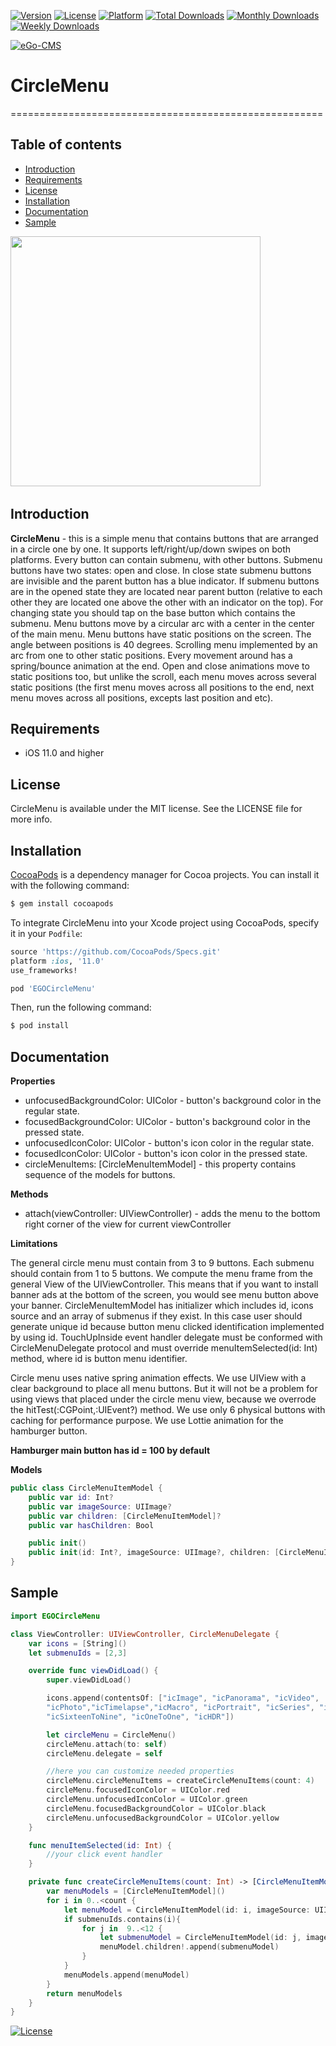 [![Version](https://img.shields.io/cocoapods/v/EGOCircleMenu.svg?style=flat)](https://cocoapods.org/pods/EGOCircleMenu)
[![License](https://img.shields.io/cocoapods/l/EGOCircleMenu.svg?style=flat)](https://cocoapods.org/pods/EGOCircleMenu)
[![Platform](https://img.shields.io/cocoapods/p/EGOCircleMenu.svg?style=flat)](https://cocoapods.org/pods/EGOCircleMenu)
[![Total Downloads](https://img.shields.io/cocoapods/dt/EGOCircleMenu.svg?style=social)](http://cocoapods.org/pods/EGOCircleMenu)
[![Monthly Downloads](https://img.shields.io/cocoapods/dm/EGOCircleMenu.svg?style=social)](http://cocoapods.org/pods/EGOCircleMenu)
[![Weekly Downloads](https://img.shields.io/cocoapods/dw/EGOCircleMenu.svg?style=social)](http://cocoapods.org/pods/EGOCircleMenu)

[![eGo-CMS](https://rawgithub.com/ego-cms/Resources/master/Badges_by_EGO/by_EGO.svg)](http://ego-cms.com/?utm_source=github)

# CircleMenu
======================================================

## Table of contents
* [Introduction](../..#introduction)
* [Requirements](../..#requirements)
* [License](../..#license)
* [Installation](../..#installation)
* [Documentation](../..#documentation)
* [Sample](../..#sample)

<img src="https://github.com/ego-cms/circlemenu/blob/master/Resources/animation.gif" width="400"/>&nbsp;&nbsp;&nbsp;

Introduction
-----------

**CircleMenu** - this is a simple menu that contains buttons that are arranged in a circle one by one. It supports left/right/up/down swipes on both platforms. 
Every button can contain submenu, with other buttons. Submenu buttons have two states: open and close. In close state submenu buttons are invisible and the parent button has a blue indicator. If submenu buttons are in the opened state they are located near parent button (relative to each other they are located one above the other with an indicator on the top). For changing state you should tap on the base button which contains the submenu.
Menu buttons move by a circular arc with a center in the center of the main menu. Menu buttons have static positions on the screen. The angle between positions is 40 degrees. Scrolling menu implemented by an arc from one to other static positions. Every movement around has a spring/bounce animation at the end. Open and close animations move to static positions too, but unlike the scroll, each menu moves across several static positions (the first menu moves across all positions to the end, next menu moves across all positions, excepts last position and etc).

Requirements
-----------
- iOS 11.0 and higher

License
-----------

CircleMenu is available under the MIT license. See the LICENSE file for more info.

Installation
-----------

[CocoaPods](http://cocoapods.org) is a dependency manager for Cocoa projects. You can install it with the following command:

```bash
$ gem install cocoapods
```

To integrate CircleMenu into your Xcode project using CocoaPods, specify it in your `Podfile`:

```ruby
source 'https://github.com/CocoaPods/Specs.git'
platform :ios, '11.0'
use_frameworks!

pod 'EGOCircleMenu'

```

Then, run the following command:

```bash
$ pod install
```

Documentation
-----------
      
**Properties**
* unfocusedBackgroundColor: UIColor - button's background color in the regular state.
* focusedBackgroundColor: UIColor - button's background color in the pressed state.
* unfocusedIconColor: UIColor - button's icon color in the regular state.
* focusedIconColor: UIColor - button's icon color in the pressed state.
* circleMenuItems: [CircleMenuItemModel] - this property contains sequence of the models for buttons.

**Methods**
* attach(viewController: UIViewController) - adds the menu to the bottom right corner of the view for current viewController 

**Limitations**

The general circle menu must contain from 3 to 9 buttons. Each submenu should contain from 1 to 5 buttons.
We compute the menu frame from the general View of the UIViewController. This means that if you want to install banner ads at the bottom of the screen, you would see menu button above your banner.
CircleMenuItemModel has initializer which includes id, icons source and an array of submenus if they exist. In this case user should generate unique id because button menu clicked identification implemented by using id. TouchUpInside event handler delegate must be conformed with CircleMenuDelegate protocol and must override menuItemSelected(id: Int) method, where id is button menu identifier. 

Circle menu uses native spring animation effects. We use UIView with a clear background to place all menu buttons. But it will not be a problem for using views that placed under the circle menu view, because we overrode the hitTest(:CGPoint,:UIEvent?) method. We use only 6 physical buttons with caching for performance purpose. We use Lottie animation for the hamburger button.

**Hamburger main button has id = 100 by default**

**Models**
```swift
public class CircleMenuItemModel {
    public var id: Int?
    public var imageSource: UIImage?
    public var children: [CircleMenuItemModel]?
    public var hasChildren: Bool

    public init()
    public init(id: Int?, imageSource: UIImage?, children: [CircleMenuItemModel]? = nil)
}
```

Sample
-----------

```swift
import EGOCircleMenu

class ViewController: UIViewController, CircleMenuDelegate {
    var icons = [String]()
    let submenuIds = [2,3]

    override func viewDidLoad() {
        super.viewDidLoad()

        icons.append(contentsOf: ["icImage", "icPanorama", "icVideo",
        "icPhoto","icTimelapse","icMacro", "icPortrait", "icSeries", "icTimer",
        "icSixteenToNine", "icOneToOne", "icHDR"])

        let circleMenu = CircleMenu()
        circleMenu.attach(to: self)
        circleMenu.delegate = self

        //here you can customize needed properties
        circleMenu.circleMenuItems = createCircleMenuItems(count: 4)
        circleMenu.focusedIconColor = UIColor.red
        circleMenu.unfocusedIconColor = UIColor.green
        circleMenu.focusedBackgroundColor = UIColor.black
        circleMenu.unfocusedBackgroundColor = UIColor.yellow
    }

    func menuItemSelected(id: Int) {
        //your click event handler
    }

    private func createCircleMenuItems(count: Int) -> [CircleMenuItemModel] {
        var menuModels = [CircleMenuItemModel]()
        for i in 0..<count {
            let menuModel = CircleMenuItemModel(id: i, imageSource: UIImage.init(named: icons[i]))
            if submenuIds.contains(i){
                for j in  9..<12 {
                    let submenuModel = CircleMenuItemModel(id: j, imageSource: UIImage.init(named: icons[j]))
                    menuModel.children!.append(submenuModel)
                }
            }
            menuModels.append(menuModel)
        }
        return menuModels
    }
}
```

[![License](https://rawgit.com/ego-cms/Resources/master/License/license.svg)](LICENSE)
